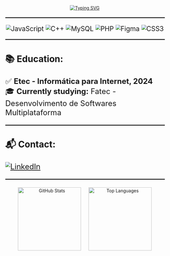 <div align="center">
  <a href="https://git.io/typing-svg">
    <img src="https://readme-typing-svg.demolab.com?font=Fira+Code&size=40&pause=1000&color=03FF00&center=true&vCenter=true&width=600&lines=Hello%2C+I'm+Murilo!" alt="Typing SVG" />
  </a>
</div>

<div align="center" style="font-size: 1.3rem; margin-top: 20px;">

<hr style="border: 1px solid #444; width: 100%;">

<img src="https://img.shields.io/badge/JavaScript-F7DF1E?style=for-the-badge&logo=javascript&logoColor=black" alt="JavaScript" />
<img src="https://img.shields.io/badge/C++-00599C?style=for-the-badge&logo=c%2B%2B&logoColor=white" alt="C++" />
<img src="https://img.shields.io/badge/MySQL-4479A1?style=for-the-badge&logo=mysql&logoColor=white" alt="MySQL" />
<img src="https://img.shields.io/badge/PHP-777BB4?style=for-the-badge&logo=php&logoColor=white" alt="PHP" />
<img src="https://img.shields.io/badge/Figma-F24E1E?style=for-the-badge&logo=figma&logoColor=white" alt="Figma" />
<img src="https://img.shields.io/badge/CSS3-1572B6?style=for-the-badge&logo=css3&logoColor=white" alt="CSS3" />

<hr style="border: 1px solid #444; width: 100%;">

</div>

<div style="font-size: 1.5rem; margin-top: 20px;">

### 📚 Education:

✅ **Etec - Informática para Internet, 2024**<br>
🎓 **Currently studying:** Fatec - Desenvolvimento de Softwares Multiplataforma

<hr style="border: 1px solid #444; width: 100%;">

</div>

<div style="font-size: 1.5rem; margin-top: 20px;">

### 📬 Contact:

<a href="https://www.linkedin.com/in/seu-perfil" target="_blank">
  <img src="https://img.shields.io/badge/LinkedIn-0A66C2?style=for-the-badge&logo=linkedin&logoColor=white" alt="LinkedIn" />
</a>

<hr style="border: 1px solid #444; width: 100%;">

</div>

<div align="center">
  <img height="200em" src="https://github-readme-stats.vercel.app/api?username=Mirtiloo1&show_icons=true&theme=gruvbox" alt="GitHub Stats" hspace="10"/>
  <img height="200em" src="https://github-readme-stats.vercel.app/api/top-langs/?username=Mirtiloo1&layout=compact&theme=gruvbox" alt="Top Languages" hspace="10"/>
</div>
